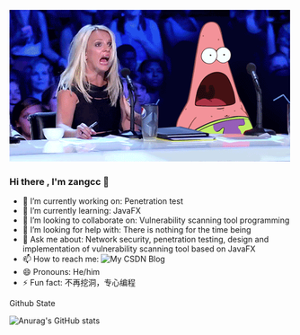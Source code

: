 ![Image text](https://raw.githubusercontent.com/siddharthkp/siddharthkp/master/britney.gif)

### Hi there , I'm zangcc 👋



- 🔭 I’m currently working on: Penetration test
- 🌱 I’m currently learning: JavaFX
- 👯 I’m looking to collaborate on: Vulnerability scanning tool programming
- 🤔 I’m looking for help with: There is nothing for the time being
- 💬 Ask me about: Network security, penetration testing, design and implementation of vulnerability scanning tool based on JavaFX
- 📫 How to reach me: ![My CSDN Blog](https://blog.csdn.net/weixin_43847838?spm=1010.2135.3001.5343)
- 😄 Pronouns: He/him
- ⚡ Fun fact: 不再挖洞，专心编程

Github State

![Anurag's GitHub stats](https://github-readme-stats.vercel.app/api?username=zangcc&show_icons=true&theme=radical)

